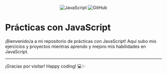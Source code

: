 <p align="center">
  <img src="https://img.shields.io/badge/JavaScript-ES6+-yellow?logo=javascript" alt="JavaScript">
  <img src="https://img.shields.io/badge/GitHub-Repositorio-blue?logo=github" alt="GitHub">
</p>

# Prácticas con JavaScript

¡Bienvenido/a a mi repositorio de prácticas con JavaScript! Aquí subo mis ejercicios y proyectos mientras aprendo y mejoro mis habilidades en JavaScript.

---

¡Gracias por visitar! Happy coding! 💻✨
